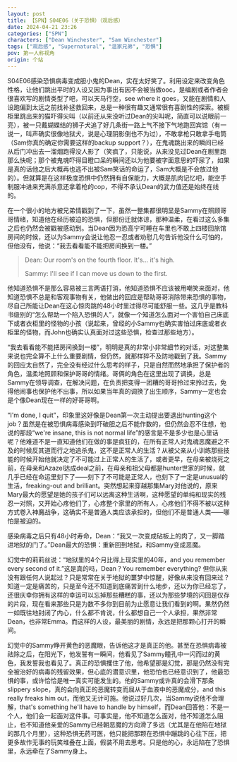 ```yaml
---
layout: post
title: 【SPN】S04E06（关于恐惧）（观后感）
date: 2024-04-21 23:26
categories: ["SPN"]
characters: ["Dean Winchester", "Sam Winchester"]
tags: ["观后感", "Supernatural", "温家兄弟", "恐惧"]
pov: 第一人称视角
origin: 个站
---
```


S04E06感染恐惧病毒变成胆小鬼的Dean，实在太好笑了。利用设定来改变角色性格，让他们跳出平时的人设又因为事出有因不会被当做ooc，是编剧或者作者会很喜欢写的剧情类型了吧，可以天马行空，see where it goes，又能在剧情和人设跑偏到太远之前找补拯救回来，总是一种很有趣又通常很有喜剧性的探索。被橱柜里跳出来的猫吓得尖叫（以前还从来没听过Dean的尖叫呢，简直可以说眼前一亮），被一只戴蝴蝶结的狮子犬追了好几条街一路上气不接下气地跑回宾馆（有一说一，叫声确实很像地狱犬，说是心理阴影倒也不为过），不敢拿枪只敢拿手电筒（Sam你真的确定你需要这样的backup support？），在鬼魂跳出来的瞬间已经从后门冲出去一溜烟跑得没人影了（笑疯了，只能说，从来没见过Dean在剧里跑那么快呢；那个被鬼魂吓得目瞪口呆的瞬间还以为他要被字面意思的吓尿了，如果是真的话他之后大概再也逃不出被Sam笑话的命运了，Sam大概是不会放过他的）。但就算是在这样极度恐惧中仍然拥有自保能力，大概是肌肉记忆吧，能空手制服冲进来充满杀意还拿着枪的cop，不得不承认Dean的武力值还是始终在线的。

在一个很小的地方被兄弟情戳到了一下，虽然一整集都很明显是Sammy在照顾哥哥情绪，知道他在经历被迫的恐惧，但那份迁就体谅，那种温柔，在看过这么多集之后也仍然会被戳被感动到。当Dean因为恐高宁可睡在车里也不敢上四楼回旅馆房间的时候，还以为Sammy会说让他忍一忍或者劝慰几句告诉他没什么可怕的，但他没有，他说：“我去看看能不能把房间换到一楼。”

> Dean: Our room's on the fourth floor. It's... it's high.
>
> Sammy: I'll see if I can move us down to the first.

他知道恐惧不是那么容易被三言两语打消，他知道恐惧不应该被用嘲笑来面对，他知道恐惧不总是和客观事物有关，他做出的回应是帮助哥哥消除带来恐惧的事物，尽自己所能让Dean在这心惊肉跳的48小时里过得尽可能舒服一些。这几乎是教科书级别的“怎么帮助一个陷入恐惧的人”，就像一个知道怎么面对一个害怕自己床底下或者衣柜里的怪物的小孩（说起来，曾经的小Sammy也确实害怕过床底或者衣柜里的怪物，而John也确实认真面对过这些恐惧，检查过那些地方）。

“我去看看能不能把房间换到一楼”，明明是真的非常小非常细节的对话，对这整集来说也完全算不上什么重要剧情，但仍然，就那样猝不及防地戳到了我。Sammy的回应太自然了，完全没有经过什么思考的样子，只是自然而然地承担了保护者的角色，温柔地照顾和保护哥哥的情绪。哥俩的角色在这里出现了调换，总是Sammy在领导调查，在解决问题，在负责把变得一团糟的哥哥拎过来拎过去，免得他闹事也保护他不出事，所以如果当年真的调换了出生顺序，Sammy一定也会是个像Dean现在一样的好哥哥啊。

“I'm done, I quit”，印象里这好像是Dean第一次主动提出要退出hunting这个job？虽然是在被恐惧病毒感染到吓破胆之后不能作数的，但仍然会忍不住想，他说的那段“we're insane, this is not normal life”的感言是不是多少也是心里话呢？他难道不是一直知道他们在做的事是疯狂的，在所有正常人对鬼魂恶魔避之不及的时候反其道而行之地追杀鬼，这不是正常人的生活？从被父亲从小训练那些技能的时候开始他就决定了不可能过上正常人的生活了，或者更早，在母亲被烧死之前，在母亲和Azazel达成deal之前，在母亲和祖父母都是hunter世家的时候，就几乎已经在命运里刻下了——刻下了不可能是正常人，也刻下了一定是unusual的生活，freaking-out and brilliant。突然想起来穿越那集Mary对他说的，原来Mary最大的愿望是她的孩子们可以远离这种生活啊，这种愿望的单纯和现实的残忍一对照，又开始心疼他们了，心疼整个家里的所有人，心疼他们不得不被以这种方式卷入神魔战争，这确实不是普通人类应该承担的，但他们不是普通人类——哪怕是被迫的。

感染病毒之后只有48小时寿命，Dean：“我又一次变成砧板上的肉了，又一脚踏进地狱的门了。”Dean最大的恐惧：重新回到地狱，和Sammy变成恶魔。

幻觉中的莉莉丝说：“地狱里的4个月比得上现实里的40年，and you remember every second of it.”这是真的吗，Dean？You remember everything? 但你从来没有跟任何人说起过？只是常常在关于地狱的噩梦中惊醒，好像从来没有回来过？知道一定是痛苦的，只是至今还不知道到底痛苦到什么地步，还以为你已经忘了，还很庆幸你拥有这样的幸运可以忘掉那些糟糕的事，还以为那些梦境的闪回是仅存的片段，现在看来那些只是为数不多你到目前为止愿意让我们看到的啊。果然仍然一如既往地封闭了内心，什么都不肯说，什么都想自己一个人承担，果然非常Dean，也非常Emma。而这样的人设，最美丽的剧情，永远是把那颗心打开的瞬间。

幻觉中的Sammy睁开黄色的恶魔眼，告诉他这才是真正的他。甚至在恐惧病毒被祛除之后，在阳光下，他发誓有一瞬间，他看见了Sammy瞳孔中一闪而过的黄色，我发誓我也看见了。真正的恐惧攫住了他，他希望那是幻觉，那是仍然没有完全被治好的病毒的残留效果，但心底的潜意识里，他恐怕也已经意识到了，他最恐惧的事，或许恰恰是唯一真实可能发生的。他的Sammy或许真的会滑下那条slippery slope，真的会向真正的恶魔转变而屈从于血液中的恶魔成分，and this really freaks him out，而他又无计可施。他说过好几次，当Sammy说他不会理解，that's something he'll have to handle by himself，而Dean回答他：不是一个人，他们会一起面对这件事。可事实是，他不知道怎么面对，他不知道怎么阻止，也不知道他亲爱的Sammy已经朝恶魔的方向滑了多远（尤其是在他陷在地狱的那几个月里），这种恐惧无药可医，他只能把那颗在恐惧中蹦跳的心往下压，把更多故作无事的玩笑堆叠在上面，假装不用去思考。只是他的心，永远陷在了恐惧里，永远牵在了Sammy身上。
